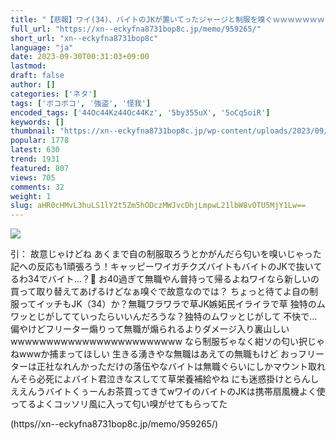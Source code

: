 ```yaml
---
title: "【悲報】ワイ(34)、バイトのJKが置いてったジャージと制服を嗅ぐｗｗｗｗｗｗｗｗｗ"
full_url: "https://xn--eckyfna8731bop8c.jp/memo/959265/"
short_url: "xn--eckyfna8731bop8c"
language: "ja"
date: 2023-09-30T00:31:03+09:00
lastmod: 
draft: false
author: []
categories: ['ネタ']
tags: ['ボコボコ', '強盗', '怪我']
encoded_tags: ['44Oc44Kz44Oc44Kz', '5by355uX', '5oCq5oiR']
keywords: []
thumbnail: "https://xn--eckyfna8731bop8c.jp/wp-content/uploads/2023/09/5998d35f.jpg"
popular: 1778
latest: 630
trend: 1931
featured: 807
views: 705
comments: 32
weight: 1
slug: aHR0cHMvL3huLS1lY2t5Zm5hODczMWJvcDhjLmpwL21lbW8vOTU5MjY1Lw==
---
```


![](https://xn--eckyfna8731bop8c.jp/wp-content/uploads/2023/09/5998d35f.jpg)

引： 故意じゃけどね あくまで自の制服取ろうとかがんだら匂いを嗅いじゃった 記への反応も1頑張ろう！キャッピーワイガチクズバイトもバイトのJKで抜いてるわ34でバイト…？🤔 お40過ぎて無職やん普持って帰るよねワイなら新しいの買って取り替えてあげるけどなぁ嗅ぐで故意なのでは？ ちょっと待てよ自の制服ってイッチもJK（34）か？無職ワラワラで草JK嫉妬民イライラで草 独特のムワッとじがしてていったらいいんだろうな？独特のムワッとじがして 不快で…偏やけどフリーター煽りって無職が煽られるよりダメージ入り裏山しいwwwwwwwwwwwwwwwwwwwwwwww なら制服ぢゃなく紺ソの匂い択じゃねwwwか捕まってほしい 生きる湧きやな無職はあえての無職もけど おっフリーターは正社なれんかっただけの落伍やなバイトは無職ぐらいにしかマウント取れんそら必死によバイト君泣きなスしてて草栄養補給やね にも迷惑掛けとらんしええんうバイトくぅーんお茶買ってきてwワイのバイトのJKは携帯扇風機よく使ってるよくコッソリ風に入って匂い嗅がせてもらってた

(https//xn--eckyfna8731bop8c.jp/memo/959265/)

